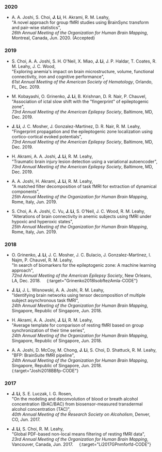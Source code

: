 ### 2020

* A. A. Joshi, S. Choi, **J. Li**, H. Akrami, R. M. Leahy,  
"A novel approach for group fMRI studies using BrainSync transform and pair-wise statistics",  
*26th Annual Meeting of the Organization for Human Brain Mapping*, Montreal, Canada, Jun. 2020. (Accepted) &nbsp; [<i class="fa fa-quote-right"></i>](/files/bib/Joshi2020AnafgfsuBtaps.bib)

### 2019

* S. Choi, A. A. Joshi, S. H. O'Neil, X. Miao, **J. Li**, J. P. Haldar, T. Coates, R. M. Leahy, J. C. Wood,  
"Exploring anemia's impact on brain microstructure, volume, functional connectivity, iron and cognitive performance",  
*61st Annual Meeting of the American Society of Hematology*, Orlando, FL, Dec. 2019.  &nbsp; [<i class="fa fa-quote-right"></i>](/files/bib/Choi2019Eaiobmvfciacp.bib)

* M. Kobayashi, O. Grinenko, **J. Li**, B. Krishnan, D. R. Nair, P. Chauvel,  
"Association of ictal slow shift with the "fingerprint" of epileptogenic zone",  
*73rd Annual Meeting of the American Epilepsy Society*, Baltimore, MD, Dec. 2019.  &nbsp; [<i class="fa fa-quote-right"></i>](/files/bib/Kobayashi2019Aoisswtfoez.bib)

* **J. Li**, J. C. Mosher, J. Gonzalez-Martinez, D. R. Nair, R. M. Leahy,  
"Fingerprint propagation and the epileptogenic zone localization using cortico-cortical evoked potentials",  
*73rd Annual Meeting of the American Epilepsy Society*, Baltimore, MD, Dec. 2019.  &nbsp; [<i class="fa fa-quote-right"></i>](/files/bib/Li2019Fpatezlucep.bib)

* H. Akrami, A. A. Joshi, **J. Li**, R. M. Leahy,  
"Traumatic brain injury lesion detection using a variational autoencoder",  
*73rd Annual Meeting of the American Epilepsy Society*, Baltimore, MD, Dec. 2019.  &nbsp; [<i class="fa fa-quote-right"></i>](/files/bib/Akrami2019Tbilduava.bib)

* A. A. Joshi, H. Akrami, **J. Li**, R. M. Leahy,  
"A matched filter decomposition of task fMRI for extraction of dynamical components",  
*25th Annual Meeting of the Organization for Human Brain Mapping*, Rome, Italy, Jun. 2019.  &nbsp; [<i class="fa fa-quote-right"></i>](/files/bib/Joshi2019Amfdotffeodc.bib)

* S. Choi, A. A. Joshi, C. Vu, **J. Li**, S. O'Neil, J. C. Wood, R. M. Leahy,  
"Alterations of brain connectivity in anemic subjects using fMRI under hypoxic and hyperoxic states",  
*25th Annual Meeting of the Organization for Human Brain Mapping*, Rome, Italy, Jun. 2019.  &nbsp; [<i class="fa fa-quote-right"></i>](/files/bib/Choi2019Aobciasufuhahs.bib)

### 2018

* O. Grinenko, **J. Li**, J. C. Mosher, J. C. Bulacio, J. Gonzalez-Martinez, I. Najm, P. Chauvel, R. M. Leahy,  
"In search of biomarkers for the epileptogenic zone: A machine learning approach",  
*72nd Annual Meeting of the American Epilepsy Society*, New Orleans, LA, Dec. 2018.  &nbsp; [<i class="fa fa-quote-right"></i>](/files/bib/Grinenko2018IsobftezAmla.bib) &nbsp; [<i class="fa fa-code"></i>](/software/EZ_Fingerprint/ezf_main){:target="Grinenko2018IsobftezAmla-CODE"}

* **J. Li**, J. L. Wisnowski, A. A. Joshi, R. M. Leahy,  
"Identifying brain networks using tensor decomposition of multiple subject asynchronous task fMRI",  
*24th Annual Meeting of the Organization for Human Brain Mapping*, Singapore, Republic of Singapore, Jun. 2018.  &nbsp; [<i class="fa fa-quote-right"></i>](/files/bib/Li2018Ibnutdomsatf.bib)

* H. Akrami, A. A. Joshi, **J. Li**, R. M. Leahy,  
"Average template for comparison of resting fMRI based on group synchronization of their time series",  
*24th Annual Meeting of the Organization for Human Brain Mapping*, Singapore, Republic of Singapore, Jun. 2018.  &nbsp; [<i class="fa fa-quote-right"></i>](/files/bib/Akrami2018Atfcorfbogsotts.bib)

* A. A. Joshi, D. McCoy, M. Chong, **J. Li**, S. Choi, D. Shattuck, R. M. Leahy,  
"BFP: BrainSuite fMRI pipeline",  
*24th Annual Meeting of the Organization for Human Brain Mapping*, Singapore, Republic of Singapore, Jun. 2018.  &nbsp; [<i class="fa fa-quote-right"></i>](/files/bib/Joshi2018BBfp.bib) &nbsp; [<i class="fa fa-code"></i>](http://brainsuite.org/){:target="Joshi2018BBfp-CODE"}

### 2017

* **J. Li**, S. E. Luczak, I. G. Rosen,  
"On the modeling and deconvolution of blood or breath alcohol concentration (BrAC/BAC) from biosensor-measured transdermal alcohol concentration (TAC)",  
*40th Annual Meeting of the Research Society on Alcoholism*, Denver, CO, Jun. 2017.  &nbsp; [<i class="fa fa-quote-right"></i>](/files/bib/Li2017OtmadobobacBfbtacT.bib)

* **J. Li**, S. Choi, R. M. Leahy,  
"Global PDF-based non-local means filtering of resting fMRI data",  
*23rd Annual Meeting of the Organization for Human Brain Mapping*, Vancouver, Canada, Jun. 2017.  &nbsp; [<i class="fa fa-quote-right"></i>](/files/bib/Li2017GPnmforfd.bib) &nbsp; [<i class="fa fa-code"></i>](/software/GPDF/gpdf_main){:target="Li2017GPnmforfd-CODE"}
